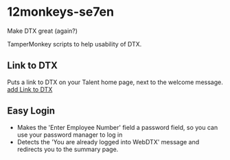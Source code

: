 # 12monkeys-se7en
Make DTX great (again?)

TamperMonkey scripts to help usability of DTX.

## Link to DTX

Puts a link to DTX on your Talent home page, next to the welcome message. [add Link to DTX](https://raw.githubusercontent.com/leekowalkowski-hmrc/12monkeys-se7en/master/scripts/linkToDTX.user.js)

## Easy Login

* Makes the 'Enter Employee Number' field a password field, so you can use your password manager to log in
* Detects the 'You are already logged into WebDTX' message and redirects you to the summary page.